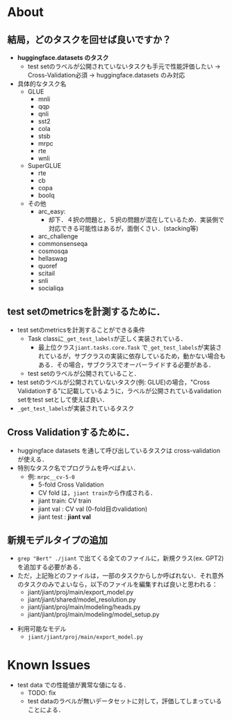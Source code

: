 # About

## 結局，どのタスクを回せば良いですか？
* **huggingface.datasets のタスク**
    * test setのラベルが公開されていないタスクも手元で性能評価したい -> Cross-Validation必須 -> huggingface.datasets のみ対応
* 具体的なタスク名
    * GLUE
        - mnli
        - qqp
        - qnli
        - sst2
        - cola
        - stsb
        - mrpc
        - rte
        - wnli
    * SuperGLUE
        - rte
        - cb
        - copa
        - boolq
    * その他
        - arc_easy:
            * 却下．４択の問題と，５択の問題が混在しているため．実装側で対応できる可能性はあるが，面倒くさい．(stacking等)
        - arc_challenge
        - commonsenseqa
        - cosmosqa
        - hellaswag
        - quoref
        - scitail
        - snli
        - socialiqa

## test setのmetricsを計測するために．
* test setのmetricsを計測することができる条件
    - Task classに`_get_test_labels`が正しく実装されている．
        * 最上位クラス`jiant.tasks.core.Task` で`_get_test_labels`が実装されているが，サブクラスの実装に依存しているため，動かない場合もある．その場合，サブクラスでオーバーライドする必要がある．
    - test setのラベルが公開されていること．
* test setのラベルが公開されていないタスク(例: GLUE)の場合，"Cross Validationする"に記載しているように，ラベルが公開されているvalidation setをtest setとして使えば良い．
* `_get_test_labels`が実装されているタスク

## Cross Validationするために．
* huggingface datasets を通して呼び出しているタスクは cross-validationが使える．
* 特別なタスク名でプログラムを呼べばよい．
    * 例: `mrpc__cv-5-0`
        - 5-fold Cross Validation
        - CV fold は，`jiant train`から作成される．
        - jiant train: CV train
        - jiant val  : CV val (0-fold目のvalidation)
        - jiant test : **jiant val**

## 新規モデルタイプの追加
- `grep "Bert" ./jiant` で出てくる全てのファイルに，新規クラス(ex. GPT2)を追加する必要がある．
- ただ，上記殆どのファイルは，一部のタスクからしか呼ばれない．それ意外のタスクのみでよいなら，以下のファイルを編集すれば良いと思われる：
    * jiant/jiant/proj/main/export_model.py
    * jiant/jiant/shared/model_resolution.py
    * jiant/jiant/proj/main/modeling/heads.py
    * jiant/jiant/proj/main/modeling/model_setup.py
* 利用可能なモデル
    - `jiant/jiant/proj/main/export_model.py`




# Known Issues
* test data での性能値が異常な値になる．
    - TODO: fix
    - test dataのラベルが無いデータセットに対して，評価してしまっていることによる．
